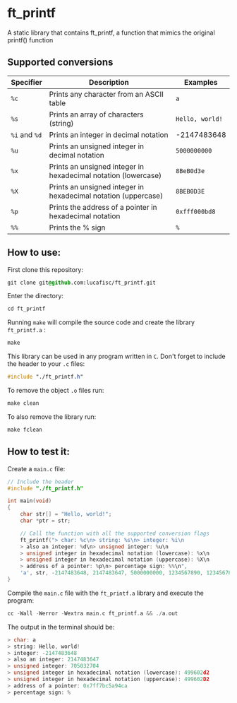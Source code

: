 # ft_printf

A static library that contains ft_printf, a function that mimics the original printf() function

## Supported conversions

| Specifier | Description | Examples |
| --- | --- | --- |
| `%c` | Prints any character from an ASCII table | `a` |
| `%s` | Prints an array of characters (string) | `Hello, world!` |
| `%i` and `%d` | Prints an integer in decimal notation | -2147483648 |
| `%u` | Prints an unsigned integer in decimal notation | `5000000000` |
| `%x` | Prints an unsigned integer in hexadecimal notation (lowercase) | `8BeB0d3e` |
| `%X` | Prints an unsigned integer in hexadecimal notation (uppercase) | `8BEB0D3E` |
| `%p` | Prints the address of a pointer in hexadecimal notation | `0xfff000bd8` |
| `%%` | Prints the % sign | `%` |

## How to use:

First clone this repository:

```css
git clone git@github.com:lucafisc/ft_printf.git
```

Enter the directory:

```css
cd ft_printf
```

Running `make` will compile the source code and create the library `ft_printf.a` :

```css
make
```

This library can be used in any program written in `C`. Don't forget to include the header to your `.c` files:

```css
#include "./ft_printf.h"
```

To remove the object `.o` files run:

```css
make clean
```

To also remove the library run:

```css
make fclean
```

## How to test it:

Create a `main.c` file:

```c
// Include the header
#include "./ft_printf.h"

int	main(void)
{
	char str[] = "Hello, world!";
	char *ptr = str;

	// Call the function with all the supported conversion flags
	ft_printf("> char: %c\n> string: %s\n> integer: %i\n
	> also an integer: %d\n> unsigned integer: %u\n
	> unsigned integer in hexadecimal notation (lowercase): %x\n
	> unsigned integer in hexadecimal notation (uppercase): %X\n
	> address of a pointer: %p\n> percentage sign: %%\n", 
	'a', str, -2147483648, 2147483647, 5000000000, 1234567890, 1234567890, ptr);
}
```

Compile the `main.c` file with the `ft_printf.a` library and execute the program:

```c
cc -Wall -Werror -Wextra main.c ft_printf.a && ./a.out
```

The output in the terminal should be:

```c
> char: a
> string: Hello, world!
> integer: -2147483648
> also an integer: 2147483647
> unsigned integer: 705032704
> unsigned integer in hexadecimal notation (lowercase): 499602d2
> unsigned integer in hexadecimal notation (uppercase): 499602D2
> address of a pointer: 0x7ff7bc5a94ca
> percentage sign: %
```
